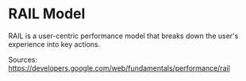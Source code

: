 # RAIL Model

RAIL is a user-centric performance model that breaks down the user's experience into key actions.

Sources:
https://developers.google.com/web/fundamentals/performance/rail
